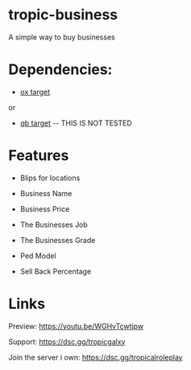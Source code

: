 # tropic-business


A simple way to buy businesses

# Dependencies:

- [ox target](https://github.com/overextended/ox_target) 

or 

- [qb target](https://github.com/qbcore-framework/qb-target) -- THIS IS NOT TESTED

# Features

- Blips for locations

- Business Name

- Business Price

- The Businesses Job

- The Businesses Grade

- Ped Model

- Sell Back Percentage


# Links 

Preview: https://youtu.be/WGHvTcwtjpw

Support: https://dsc.gg/tropicgalxy

Join the server i own: https://dsc.gg/tropicalroleplay

